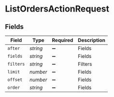 # ListOrdersActionRequest


## Fields

| Field              | Type               | Required           | Description        |
| ------------------ | ------------------ | ------------------ | ------------------ |
| `after`            | *string*           | :heavy_minus_sign: | Fields             |
| `fields`           | *string*           | :heavy_minus_sign: | Fields             |
| `filters`          | *string*           | :heavy_minus_sign: | Filters            |
| `limit`            | *number*           | :heavy_minus_sign: | Fields             |
| `offset`           | *number*           | :heavy_minus_sign: | Fields             |
| `order`            | *string*           | :heavy_minus_sign: | Fields             |